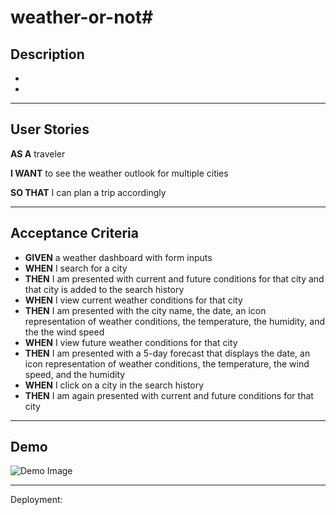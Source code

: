 # weather-or-not# 

## Description
 
* 

* 


---

## User Stories

**AS A** traveler

**I WANT** to see the weather outlook for multiple cities

**SO THAT** I can plan a trip accordingly


---


## Acceptance Criteria

* **GIVEN** a weather dashboard with form inputs
* **WHEN** I search for a city
* **THEN** I am presented with current and future conditions for that city and that city is added to the search history
* **WHEN** I view current weather conditions for that city
* **THEN** I am presented with the city name, the date, an icon representation of weather conditions, the temperature, the humidity, and the the wind speed
* **WHEN** I view future weather conditions for that city
* **THEN** I am presented with a 5-day forecast that displays the date, an icon representation of weather conditions, the temperature, the wind speed, and the humidity
* **WHEN** I click on a city in the search history
* **THEN** I am again presented with current and future conditions for that city


---

## Demo

![Demo Image](./)

---

Deployment: 

 